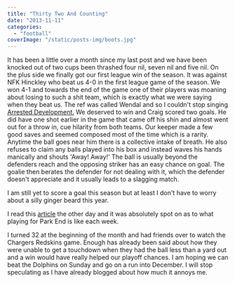```yaml
---
title: "Thirty Two And Counting"
date: "2013-11-11"
categories: 
  - "football"
coverImage: "/static/posts-img/boots.jpg"
---
```


It has been a little over a month since my last post and we have been knocked out of two cups been thrashed four nil, seven nil and five nil. On the plus side we finally got our first league win of the season. It was against NFK Hinckley who beat us 4-0 in the first league game of the season. We won 4-1 and towards the end of the game one of their players was moaning about losing to such a shit team, which is exactly what we were saying when they beat us. The ref was called Wendal and so I couldn't stop singing [Arrested Development.](http://www.youtube.com/watch?v=wyDjRd0Tjss) We deserved to win and Craig scored two goals. He did have one shot earlier in the game that came off his shin and almost went out for a throw in, cue hilarity from both teams. Our keeper made a few good saves and seemed composed most of the time which is a rarity. Anytime the ball goes near him there is a collective intake of breath. He also refuses to claim any balls played into his box and instead waves his hands manically and shouts 'Away! Away!' The ball is usually beyond the defenders reach and the opposing striker has an easy chance on goal. The goalie then berates the defender for not dealing with it, which the defender doesn't appreciate and it usually leads to a slagging match.

I am still yet to score a goal this season but at least I don't have to worry about a silly ginger beard this year.

I read this [article](http://www.theguardian.com/sport/football-cliches/2013/oct/31/talking-language-sunday-league-football) the other day and it was absolutely spot on as to what playing for Park End is like each week.

I turned 32 at the beginning of the month and had friends over to watch the Chargers Redskins game. Enough has already been said about how they were unable to get a touchdown when they had the ball less than a yard out and a win would have really helped our playoff chances. I am hoping we can beat the Dolphins on Sunday and go on a run into December. I will stop speculating as I have already blogged about how much it annoys me.
